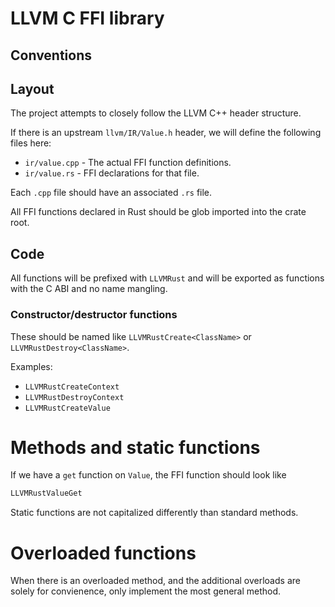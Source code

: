 # LLVM C FFI library

## Conventions

## Layout

The project attempts to closely follow the LLVM C++ header structure.

If there is an upstream `llvm/IR/Value.h` header, we will define the following files here:

* `ir/value.cpp` - The actual FFI function definitions.
* `ir/value.rs`  - FFI declarations for that file.

Each `.cpp` file should have an associated `.rs` file.

All FFI functions declared in Rust should be glob imported into the crate root.

## Code

All functions will be prefixed with `LLVMRust` and will be exported as
functions with the C ABI and no name mangling.

### Constructor/destructor functions

These should be named like `LLVMRustCreate<ClassName>` or `LLVMRustDestroy<ClassName>`.

Examples:

* `LLVMRustCreateContext`
* `LLVMRustDestroyContext`
* `LLVMRustCreateValue`

# Methods and static functions

If we have a `get` function on `Value`, the FFI function should look like

```rust
LLVMRustValueGet
```

Static functions are not capitalized differently than standard methods.

# Overloaded functions

When there is an overloaded method, and the additional overloads are solely
for convienence, only implement the most general method.
